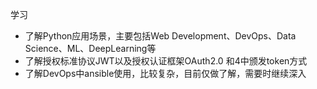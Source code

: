 学习
* 了解Python应用场景，主要包括Web Development、DevOps、Data Science、ML、DeepLearning等
* 了解授权标准协议JWT以及授权认证框架OAuth2.0 和4中颁发token方式
* 了解DevOps中ansible使用，比较复杂，目前仅做了解，需要时继续深入

